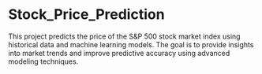 # Stock_Price_Prediction
This project predicts the price of the S&amp;P 500 stock market index using historical data and machine learning models. The goal is to provide insights into market trends and improve predictive accuracy using advanced modeling techniques.

